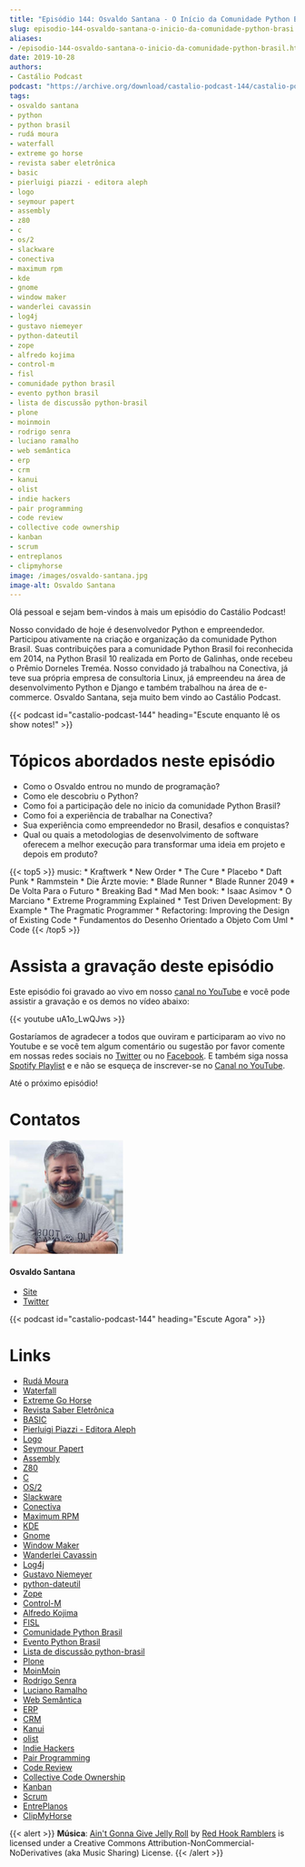 ```yaml
---
title: "Episódio 144: Osvaldo Santana - O Início da Comunidade Python Brasil"
slug: episodio-144-osvaldo-santana-o-inicio-da-comunidade-python-brasi
aliases:
- /episodio-144-osvaldo-santana-o-inicio-da-comunidade-python-brasil.html
date: 2019-10-28
authors:
- Castálio Podcast
podcast: "https://archive.org/download/castalio-podcast-144/castalio-podcast-144.mp3"
tags:
- osvaldo santana
- python
- python brasil
- rudá moura
- waterfall
- extreme go horse
- revista saber eletrônica
- basic
- pierluigi piazzi - editora aleph
- logo
- seymour papert
- assembly
- z80
- c
- os/2
- slackware
- conectiva
- maximum rpm
- kde
- gnome
- window maker
- wanderlei cavassin
- log4j
- gustavo niemeyer
- python-dateutil
- zope
- alfredo kojima
- control-m
- fisl
- comunidade python brasil
- evento python brasil
- lista de discussão python-brasil
- plone
- moinmoin
- rodrigo senra
- luciano ramalho
- web semântica
- erp
- crm
- kanui
- olist
- indie hackers
- pair programming
- code review
- collective code ownership
- kanban
- scrum
- entreplanos
- clipmyhorse
image: /images/osvaldo-santana.jpg
image-alt: Osvaldo Santana
---
```


Olá pessoal e sejam bem-vindos à mais um episódio do Castálio Podcast!

Nosso convidado de hoje é desenvolvedor Python e empreendedor. Participou
ativamente na criação e organização da comunidade Python Brasil. Suas
contribuições para a comunidade Python Brasil foi reconhecida em 2014, na
Python Brasil 10 realizada em Porto de Galinhas, onde recebeu o Prêmio Dorneles
Treméa. Nosso convidado já trabalhou na Conectiva, já teve sua própria empresa
de consultoria Linux, já empreendeu na área de desenvolvimento Python e Django
e também trabalhou na área de e-commerce. Osvaldo Santana, seja muito bem vindo
ao Castálio Podcast.

<div class="clearfix"></div>

{{< podcast id="castalio-podcast-144" heading="Escute enquanto lê os show notes!" >}}

# Tópicos abordados neste episódio

- Como o Osvaldo entrou no mundo de programação?
- Como ele descobriu o Python?
- Como foi a participação dele no inicio da comunidade Python Brasil?
- Como foi a experiência de trabalhar na Conectiva?
- Sua experiência como empreendedor no Brasil, desafios e conquistas?
- Qual ou quais a metodologias de desenvolvimento de software oferecem
    a melhor execução para transformar uma ideia em projeto e depois em
    produto?

{{< top5 >}}
music:
    * Kraftwerk
    * New Order
    * The Cure
    * Placebo
    * Daft Punk
    * Rammstein
    * Die Ärzte
movie:
    * Blade Runner
    * Blade Runner 2049
    * De Volta Para o Futuro
    * Breaking Bad
    * Mad Men
book:
    * Isaac Asimov
    * O Marciano
    * Extreme Programming Explained
    * Test Driven Development: By Example
    * The Pragmatic Programmer
    * Refactoring: Improving the Design of Existing Code
    * Fundamentos do Desenho Orientado a Objeto Com Uml
    * Code
{{< /top5 >}}

# Assista a gravação deste episódio

Este episódio foi gravado ao vivo em nosso [canal no
YouTube](http://youtube.com/castaliopodcast) e você pode assistir a gravação e
os demos no vídeo abaixo:

{{< youtube uA1o_LwQJws >}}

Gostaríamos de agradecer a todos que ouviram e participaram ao vivo no Youtube
e se você tem algum comentário ou sugestão por favor comente em nossas redes
sociais no [Twitter](https://twitter.com/castaliopod) ou no
[Facebook](https://www.facebook.com/castaliopod). E também siga nossa [Spotify
Playlist](https://open.spotify.com/user/elyezermr/playlist/0PDXXZRXbJNTPVSnopiMXg)
e e não se esqueça de inscrever-se no [Canal no
YouTube](http://youtube.com/castaliopodcast).

Até o próximo episódio!

# Contatos

<div class="row">
    <div class="col-md-6">
        <p>
        <div class="media">
        <div class="media-left">
            <img class="media-object rounded-circle img-thumbnail" src="/images/osvaldo-santana.jpg" alt="Osvaldo Santana" width="200px">
        </div>
        <div class="media-body">
            <h4 class="media-heading">Osvaldo Santana</h4>
            <ul class="list-unstyled">
                <li><i class="bi bi-link"></i> <a href="https://osantana.me/">Site</a></li>
                <li><i class="bi bi-twitter"></i> <a href="https://twitter.com/osantana">Twitter</a></li>
            </ul>
        </div>
        </div>
        </p>
    </div>
</div>

{{< podcast id="castalio-podcast-144" heading="Escute Agora" >}}

# Links

- [Rudá Moura](https://castalio.info/ruda-moura-conectiva-linux.html)
- [Waterfall](https://en.wikipedia.org/wiki/Waterfall_model)
- [Extreme Go Horse](https://xgohorse.com/)
- [Revista Saber Eletrônica](https://archive.org/search.php?query=creator%3A%22Saber+Eletr%C3%B4nica%22)
- [BASIC](https://en.wikipedia.org/wiki/BASIC)
- [Pierluigi Piazzi - Editora Aleph](https://www.editoraaleph.com.br/autores/pierluigi-piazzi)
- [Logo](https://en.wikipedia.org/wiki/Logo_(programming_language))
- [Seymour Papert](https://en.wikipedia.org/wiki/Seymour_Papert)
- [Assembly](https://en.wikipedia.org/wiki/Assembly_language)
- [Z80](https://en.wikipedia.org/wiki/Zilog_Z80)
- [C](https://en.wikipedia.org/wiki/C_(programming_language))
- [OS/2](https://en.wikipedia.org/wiki/OS/2)
- [Slackware](http://www.slackware.com/)
- [Conectiva](https://pt.wikipedia.org/wiki/Conectiva)
- [Maximum RPM](https://www.goodreads.com/book/show/5412577-maximum-rpm)
- [KDE](https://kde.org/)
- [Gnome](https://www.gnome.org/)
- [Window Maker](http://www.windowmaker.org/)
- [Wanderlei Cavassin](https://www.linkedin.com/in/wanderlei-cavassin-ab82551/)
- [Log4j](https://logging.apache.org/log4j/2.x/)
- [Gustavo Niemeyer](https://github.com/niemeyer)
- [python-dateutil](https://dateutil.readthedocs.io/en/stable/)
- [Zope](https://zope.readthedocs.io/en/latest/)
- [Control-M](https://communities.bmc.com/community/bmcdn/enterprise_scheduling_workload_automation/pages/start-here)
- [Alfredo Kojima](https://www.linkedin.com/in/alfredokojima)
- [FISL](http://fisl.softwarelivre.org/)
- [Comunidade Python Brasil](https://python.org.br/)
- [Evento Python Brasil](https://2019.pythonbrasil.org.br/)
- [Lista de discussão python-brasil](https://groups.google.com/forum/#!forum/python-brasil)
- [Plone](https://plone.com/)
- [MoinMoin](http://moinmo.in/)
- [Rodrigo Senra](https://castalio.info/episodio-134-rodrigo-senra-jupyter-notebooks.html)
- [Luciano Ramalho](https://castalio.info/luciano-ramalho-oficinas-turing.html)
- [Web Semântica](https://en.wikipedia.org/wiki/Semantic_Web)
- [ERP](https://en.wikipedia.org/wiki/Enterprise_resource_planning)
- [CRM](https://en.wikipedia.org/wiki/Customer_relationship_management)
- [Kanui](https://www.kanui.com.br/)
- [olist](https://olist.com/)
- [Indie Hackers](https://www.indiehackers.com/)
- [Pair Programming](https://en.wikipedia.org/wiki/Pair_programming%3CPaste%3E)
- [Code Review](http://localhost:8000/episodio-141-george-guimaraes-code-review.html)
- [Collective Code Ownership](https://www.agilealliance.org/glossary/collective-ownership/)
- [Kanban](https://en.wikipedia.org/wiki/Kanban)
- [Scrum](https://en.wikipedia.org/wiki/Scrum_(software_development))
- [EntrePlanos](https://www.youtube.com/channel/UCZq_CYXRoRjKqidapMPujaQ)
- [ClipMyHorse](https://www.clipmyhorse.tv)

{{< alert >}}
**Música**: [Ain\'t Gonna Give Jelly
Roll](http://freemusicarchive.org/music/Red_Hook_Ramblers/Live__WFMU_on_Antique_Phonograph_Music_Program_with_MAC_Feb_8_2011/Red_Hook_Ramblers_-_12_-_Aint_Gonna_Give_Jelly_Roll)
by [Red Hook Ramblers](http://www.redhookramblers.com/) is licensed under a
Creative Commons Attribution-NonCommercial-NoDerivatives (aka Music Sharing)
License.
{{< /alert >}}
